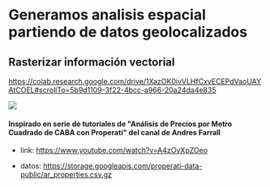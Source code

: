# Generamos analisis espacial partiendo de datos geolocalizados
## Rasterizar información vectorial

https://colab.research.google.com/drive/1XazOK0ivVLHfCxvECEPdVaoUAYAtCOEL#scrollTo=5b9d1109-3f22-4bcc-a966-20a24da4e835

![](https://github.com/nikoloide/map_ar_properties/blob/main/utils/gif_map.gif)

#### Inspirado en serie de tutoriales de "Análisis de Precios por Metro Cuadrado de CABA con Properati" del canal de Andres Farrall
- link: https://www.youtube.com/watch?v=A4zOvXpZOeo

* datos: https://storage.googleapis.com/properati-data-public/ar_properties.csv.gz


